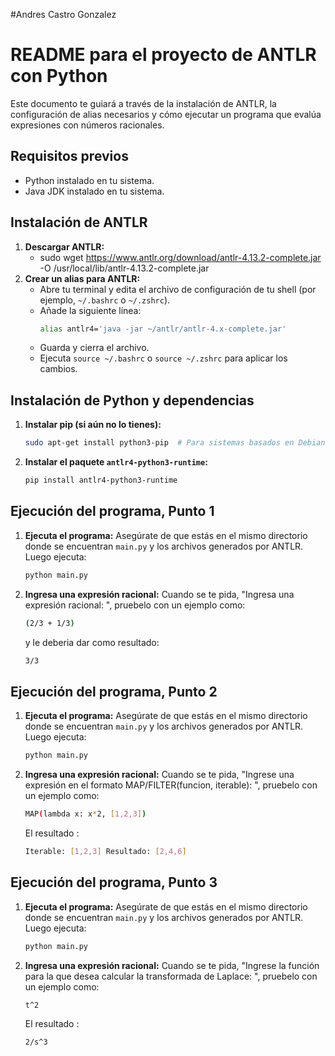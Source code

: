 #Andres Castro Gonzalez
# README para el proyecto de ANTLR con Python

Este documento te guiará a través de la instalación de ANTLR, la configuración de alias necesarios y cómo ejecutar un programa que evalúa expresiones con números racionales.

## Requisitos previos

- Python instalado en tu sistema.
- Java JDK instalado en tu sistema.

## Instalación de ANTLR

1. **Descargar ANTLR:**
   - sudo wget https://www.antlr.org/download/antlr-4.13.2-complete.jar -O /usr/local/lib/antlr-4.13.2-complete.jar
2. **Crear un alias para ANTLR:**
   - Abre tu terminal y edita el archivo de configuración de tu shell (por ejemplo, `~/.bashrc` o `~/.zshrc`).
   - Añade la siguiente línea:
     ```bash
     alias antlr4='java -jar ~/antlr/antlr-4.x-complete.jar'
     ```
   - Guarda y cierra el archivo.
   - Ejecuta `source ~/.bashrc` o `source ~/.zshrc` para aplicar los cambios.

## Instalación de Python y dependencias

1. **Instalar pip (si aún no lo tienes):**
   ```bash
   sudo apt-get install python3-pip  # Para sistemas basados en Debian
   ```

2. **Instalar el paquete `antlr4-python3-runtime`:**
   ```bash
   pip install antlr4-python3-runtime
   ```

## Ejecución del programa, Punto 1

1. **Ejecuta el programa:** 
   Asegúrate de que estás en el mismo directorio donde se encuentran `main.py` y los archivos generados por ANTLR. Luego ejecuta:
   ```bash
   python main.py
   ```
2. **Ingresa una expresión racional:**
   Cuando se te pida, "Ingresa una expresión racional: ", pruebelo con un ejemplo como:
   ```bash
   (2/3 + 1/3)
   ```
   y le deberia dar como resultado:
   ```bash
   3/3
   ```
## Ejecución del programa, Punto 2

1. **Ejecuta el programa:**
   Asegúrate de que estás en el mismo directorio donde se encuentran `main.py` y los archivos generados por ANTLR. Luego ejecuta:
   ```bash
   python main.py
   ```
2. **Ingresa una expresión racional:**
   Cuando se te pida, "Ingrese una expresión en el formato MAP/FILTER(funcion, iterable): ", pruebelo con un ejemplo como:
   ```bash
   MAP(lambda x: x*2, [1,2,3])
   ```
   El resultado :
   ```bash
   Iterable: [1,2,3] Resultado: [2,4,6]
    ```
## Ejecución del programa, Punto 3

1. **Ejecuta el programa:**
   Asegúrate de que estás en el mismo directorio donde se encuentran `main.py` y los archivos generados por ANTLR. Luego ejecuta:
   ```bash
   python main.py
   ```
2. **Ingresa una expresión racional:**
   Cuando se te pida, "Ingrese la función para la que desea calcular la transformada de Laplace: ", pruebelo con un ejemplo como:
   ```bash
   t^2
   ```
   El resultado :
   ```bash
   2/s^3
    ```
